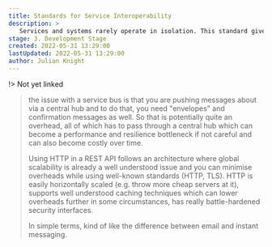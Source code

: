 ```yaml
---
title: Standards for Service Interoperability
description: >
   Services and systems rarely operate in isolation. This standard gives guidance on interoperability.
stage: 3. Development Stage
created: 2022-05-31 13:29:00
lastUpdated: 2022-05-31 13:29:00
author: Julian Knight
---
```


!> Not yet linked

> the issue with a service bus is that you are pushing messages about via a central hub and to do that, you need "envelopes" and confirmation messages as well. So that is potentially quite an overhead, all of which has to pass through a central hub which can become a performance and resilience bottleneck if not careful and can also become costly over time.
>
> Using HTTP in a REST API follows an architecture where global scalability is already a well understood issue and you can minimise overheads while using well-known standards (HTTP, TLS). HTTP is easily horizontally scaled (e.g. throw more cheap servers at it), supports well understood caching techniques which can lower overheads further in some circumstances, has really battle-hardened security interfaces.
>
> In simple terms, kind of like the difference between email and instant messaging.